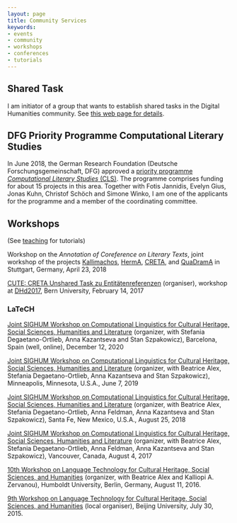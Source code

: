 ```yaml
---
layout: page
title: Community Services
keywords:
- events
- community
- workshops
- conferences
- tutorials
---
```


## Shared Task

I am initiator of a group that wants to establish shared tasks in the Digital Humanities community. See [this web page for details](https://sharedtasksinthedh.github.io).

## DFG Priority Programme Computational Literary Studies

In June 2018, the German Research Foundation (Deutsche Forschungsgemeinschaft, DFG) approved a [priority programme *Computational Literary Studies* (CLS)](https://dfg-spp-cls.github.io). The programme comprises funding for about 15 projects in this area. Together with Fotis Jannidis, Evelyn Gius, Jonas Kuhn, Christof Schöch and Simone Winko, I am one of the applicants for the programme and a member of the coordinating committee.

## Workshops

(See [teaching](/teaching) for tutorials)

Workshop on the *Annotation of Coreference on Literary Texts*, joint workshop of the projects [Kallimachos](http://kallimachos.de/kallimachos/index.php/Hauptseite), [HermA](https://www.herma.uni-hamburg.de), [CRETA](http://www.creta.uni-stuttgart.de), and [QuaDramA](https://quadrama.github.io) in Stuttgart, Germany, April 23, 2018

[CUTE: CRETA Unshared Task zu Entitätenreferenzen](http://www.creta.uni-stuttgart.de/index.php/en/cute/) (organiser), workshop at [DHd2017](http://www.dhd2017.ch), Bern University, February 14, 2017

### LaTeCH

[Joint SIGHUM Workshop on Computational Linguistics for Cultural Heritage, Social Sciences, Humanities and Literature](https://sighum.wordpress.com/events/latech-clfl-2020/) (organizer, with Stefania Degaetano-Ortlieb, Anna Kazantseva and Stan Szpakowicz), Barcelona, Spain (well, online), December 12, 2020

[Joint SIGHUM Workshop on Computational Linguistics for Cultural Heritage, Social Sciences, Humanities and Literature](https://sighum.wordpress.com/events/latech-clfl-2019/) (organizer, with Beatrice Alex, Stefania Degaetano-Ortlieb, Anna Kazantseva and Stan Szpakowicz), Minneapolis, Minnesota, U.S.A., June 7, 2019

[Joint SIGHUM Workshop on Computational Linguistics for Cultural Heritage, Social Sciences, Humanities and Literature](https://sighum.wordpress.com/events/latech-clfl-2018/) (organizer, with Beatrice Alex, Stefania Degaetano-Ortlieb, Anna Feldman, Anna Kazantseva and Stan Szpakowicz), Santa Fe, New Mexico, U.S.A., August 25, 2018

[Joint SIGHUM Workshop on Computational Linguistics for Cultural Heritage, Social Sciences, Humanities and Literature](https://sighum.wordpress.com/events/latech-clfl-2017/) (organizer, with Beatrice Alex, Stefania Degaetano-Ortlieb, Anna Feldman, Anna Kazantseva and Stan Szpakowicz), Vancouver, Canada, August 4, 2017

[10th Workshop on Language Technology for Cultural Heritage, Social Sciences, and Humanities](https://sighum.wordpress.com/events/latech-2016/) (organizer, with Beatrice Alex and Kalliopi A. Zervanou), Humboldt University, Berlin, Germany, August 11, 2016.

[9th Workshop on Language Technology for Cultural Heritage, Social Sciences, and Humanities](https://sighum.wordpress.com/events/latech-2015/) (local organiser), Beijing University, July 30, 2015.

